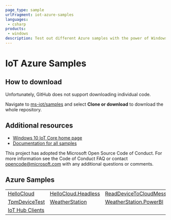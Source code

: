 ```yaml
---
page_type: sample
urlFragment: iot-azure-samples
languages:
 - csharp
products:
 - windows
description: Test out different Azure samples with the power of Windows 10 IoT Core.
---
```


# IoT Azure Samples

## How to download

Unfortunately, GitHub does not support downloading individual code. 

Navigate to [ms-iot/samples](https://github.com/ms-iot/samples) and select **Clone or download** to download the whole repository.

## Additional resources

* [Windows 10 IoT Core home page](https://developer.microsoft.com/en-us/windows/iot/)
* [Documentation for all samples](https://developer.microsoft.com/en-us/windows/iot/samples)

This project has adopted the Microsoft Open Source Code of Conduct. For more information see the Code of Conduct FAQ or contact opencode@microsoft.com with any additional questions or comments.

## Azure Samples

<table>
 <tr>
  <td><a href="../Azure/HelloCloud">HelloCloud</a></td>
  <td><a href="../Azure/HelloCloud.Headless">HelloCloud.Headless</a></td>
  <td><a href="../Azure/ReadDeviceToCloudMessages">ReadDeviceToCloudMessages</a></td>
 </tr>
 <tr>
  <td><a href="../Azure/TpmDeviceTest">TpmDeviceTest</a></td>
  <td><a href="../Azure/WeatherStation">WeatherStation</a></td>
  <td><a href="../Azure/WeatherStation.PowerBI">WeatherStation.PowerBI</a></td>
 </tr>
 <tr>
  <td><a href="../Azure/IoTHubClients">IoT Hub Clients</a></td>
 </tr>
</table>


